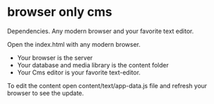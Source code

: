 # browser only cms

Dependencies. Any modern browser and your favorite text editor.

Open the index.html with any modern browser.

  * Your browser is the server
  * Your database and media library is the content folder
  * Your Cms editor is your favorite text-editor.
 
To edit the content open content/text/app-data.js file and refresh your browser to see the update.

